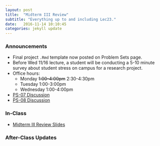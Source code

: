 ```yaml
---
layout: post
title:  "Midterm III Review"
subtitle: "Everything up to and including Lec23."
date:   2016-11-14 10:10:45
categories: jekyll update
---
```




### Announcements

* Final project `.Rmd` template now posted on Problem Sets page.
* Before Wed 11/16 lecture, a student will be conducting a 5-10 minute survey about student stress on campus for a research project.
* Office hours:
    + Monday ~~1:00-4:00pm~~ 2:30-4:30pm
    + Tuesday 1:00-3:00pm
    + Wednesday 1:00-4:00pm
* <a href = "{{ site.baseurl }}/assets/PS/PS-07_discussion.html" target = "_blank">PS-07 Discussion</a>
* <a href = "{{ site.baseurl }}/assets/PS/PS-08_discussion.html" target = "_blank">PS-08 Discussion</a>


### In-Class

* <a href = "{{ site.baseurl }}/assets/Midterms/midterm_III_review.html" target = "_blank">Midterm III Review Slides</a>
<!--
<a href = "{{ site.baseurl }}/assets/3-Statistical_Inference/hypothesis_testing_2.html" target = "_blank">Slides</a>: Introducing the terminology.
-->



### After-Class Updates

<!--
* Lec22 <a href = "{{ site.baseurl }}/assets/LC/hypothesis_testing.html" target = "_blank">learning check discussion</a>
-->
